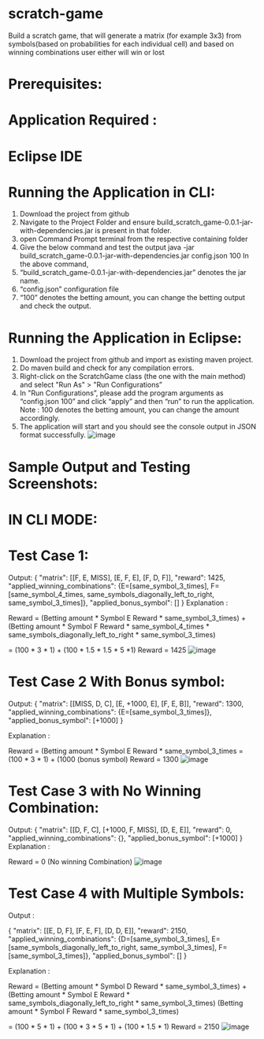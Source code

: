# scratch-game
Build a scratch game, that will generate a matrix (for example 3x3) from symbols(based on probabilities for each individual cell) and based on winning combinations user either will win or lost

# Prerequisites:
# Application Required :
# Eclipse IDE
# Running the Application in CLI:
1. Download the project from github
2. Navigate to the Project Folder and ensure build_scratch_game-0.0.1-jar-with-dependencies.jar is present in that folder.
3. open Command Prompt terminal from the respective containing folder
4. Give the below command and test the output
                   java -jar build_scratch_game-0.0.1-jar-with-dependencies.jar config.json 100
In the above command,
1.	“build_scratch_game-0.0.1-jar-with-dependencies.jar” denotes the jar name.
2.	“config.json” configuration file 
3.	“100” denotes the betting amount, you can change the betting output and check the output.
# Running the Application in Eclipse:
1. Download the project from github and import as existing maven project.
2. Do maven build and check for any compilation errors.
3. Right-click on the ScratchGame class (the one with the main method) and select "Run As" > "Run Configurations”
4. In "Run Configurations”, please add the program arguments as “config.json 100” and click “apply” and then “run” to run the application. 
Note : 100 denotes the betting amount, you can change the amount accordingly.
5. The application will start and you should see the console output in JSON format successfully.
![image](https://github.com/RagapriyaC/scratch-game/assets/157902475/59933920-bf5b-44ef-93a3-955ffd7c90d5)

# Sample Output and Testing Screenshots:
# IN CLI MODE:
# Test Case 1:
Output:
{
"matrix": [[F, E, MISS], [E, F, E], [F, D, F]],
"reward": 1425,
"applied_winning_combinations": {E=[same_symbol_3_times], F=[same_symbol_4_times, same_symbols_diagonally_left_to_right, same_symbol_3_times]},
"applied_bonus_symbol": []
}
Explanation :

Reward = (Betting amount * Symbol E Reward * same_symbol_3_times) + 
(Betting amount * Symbol F Reward * same_symbol_4_times * same_symbols_diagonally_left_to_right * same_symbol_3_times)

= (100 * 3 * 1) + (100 * 1.5 * 1.5 * 5 *1)
Reward = 1425
![image](https://github.com/RagapriyaC/scratch-game/assets/157902475/605c7b37-5043-4380-a66b-fb342b9741c9)

# Test Case 2 With Bonus symbol:
Output:
{
"matrix": [[MISS, D, C], [E, +1000, E], [F, E, B]],
"reward": 1300,
"applied_winning_combinations": {E=[same_symbol_3_times]},
"applied_bonus_symbol": [+1000]
}

Explanation :

Reward = (Betting amount * Symbol E Reward * same_symbol_3_times
= (100 * 3 * 1) + (1000 (bonus symbol)
Reward = 1300
![image](https://github.com/RagapriyaC/scratch-game/assets/157902475/a695e9d9-09b2-43df-8a38-ad2446a06735)

# Test Case 3 with No Winning Combination:
Output:
{
"matrix": [[D, F, C], [+1000, F, MISS], [D, E, E]],
"reward": 0,
"applied_winning_combinations": {},
"applied_bonus_symbol": [+1000]
}
Explanation :

Reward = 0 (No winning Combination)
![image](https://github.com/RagapriyaC/scratch-game/assets/157902475/2672e335-540c-4926-a73e-9447da0546e9)

# Test Case 4 with Multiple Symbols:
Output :

{
"matrix": [[E, D, F], [F, E, F], [D, D, E]],
"reward": 2150,
"applied_winning_combinations": {D=[same_symbol_3_times], E=[same_symbols_diagonally_left_to_right, same_symbol_3_times], F=[same_symbol_3_times]},
"applied_bonus_symbol": []
}

Explanation :

Reward = (Betting amount * Symbol D Reward * same_symbol_3_times) +
(Betting amount * Symbol E Reward * same_symbols_diagonally_left_to_right * same_symbol_3_times)
(Betting amount * Symbol F Reward * same_symbol_3_times)

= (100 * 5 * 1) + (100 * 3 * 5 * 1) + (100 * 1.5 * 1) 
Reward = 2150
![image](https://github.com/RagapriyaC/scratch-game/assets/157902475/d3712372-3e12-4c68-b349-7dc051f601a1)

